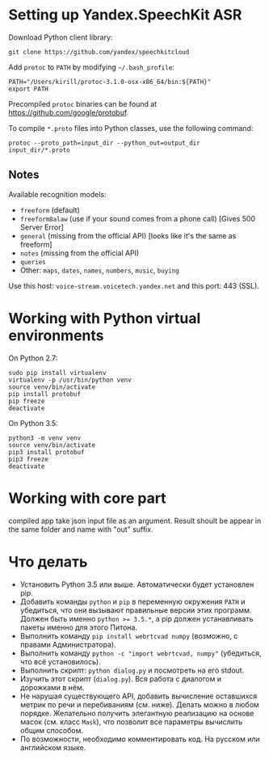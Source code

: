 # Setting up Yandex.SpeechKit ASR

Download Python client library:

    git clone https://github.com/yandex/speechkitcloud

Add `protoc` to `PATH` by modifying `~/.bash_profile`:

    PATH="/Users/kirill/protoc-3.1.0-osx-x86_64/bin:${PATH}"
    export PATH

Precompiled `protoc` binaries can be found at <https://github.com/google/protobuf>.

To compile `*.proto` files into Python classes, use the following command:

```shell
protoc --proto_path=input_dir --python_out=output_dir input_dir/*.proto
```

## Notes

Available recognition models:
* `freeform` (default)
* `freeform8alaw` (use if your sound comes from a phone call) [Gives 500 Server Error]
* `general` (missing from the official API) [looks like it's the same as freeform]
* `notes` (missing from the official API)
* `queries`
* Other: `maps`, `dates`, `names`, `numbers`, `music`, `buying`

Use this host: `voice-stream.voicetech.yandex.net` and this port: 443 (SSL).





# Working with Python virtual environments

On Python 2.7:

```shell
sudo pip install virtualenv
virtualenv -p /usr/bin/python venv
source venv/bin/activate
pip install protobuf
pip freeze
deactivate
```

On Python 3.5:

```shell
python3 -m venv venv
source venv/bin/activate
pip3 install protobuf
pip3 freeze
deactivate
```

# Working with core part

compiled app take json input file as an argument. Result shoult be appear in the same folder and name with "out" suffix.



# Что делать

* Установить Python 3.5 или выше. Автоматически будет установлен pip.
* Добавить команды `python` и `pip` в переменную окружения `PATH` и убедиться, что они вызывают правильные версии этих программ.
Должен быть именно `python >= 3.5.*`, а pip должен устанавливать пакеты именно для этого Питона.
* Выполнить команду `pip install webrtcvad numpy` (возможно, с правами Администратора).
* Выполнить команду `python -c "import webrtcvad, numpy"` (убедиться, что всё установилось).
* Выполнить скрипт: `python dialog.py` и посмотреть на его stdout.
* Изучить этот скрипт (`dialog.py`). Вся работа с диалогом и дорожками в нём.
* Не нарушая существующего API, добавить вычисление оставшихся метрик по речи и перебиваниям (см. ниже). Делать можно в любом порядке.
Желательно получить элегантную реализацию на основе масок (см. класс `Mask`), что позволит все параметры вычислить общим способом.
* По возможности, необходимо комментировать код. На русском или английском языке.
